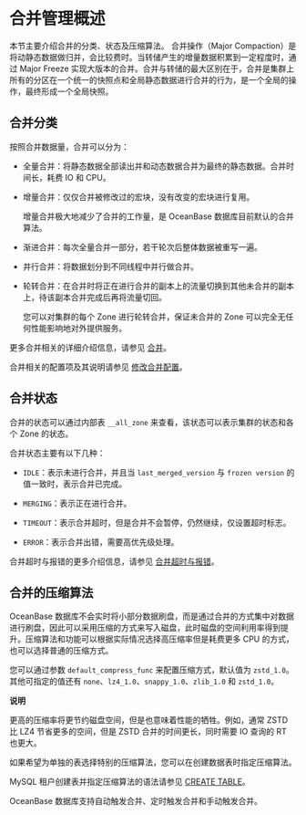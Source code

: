合并管理概述 
===========================

本节主要介绍合并的分类、状态及压缩算法。
合并操作（Major Compaction）是将动静态数据做归并，会比较费时。当转储产生的增量数据积累到一定程度时，通过 Major Freeze 实现大版本的合并。合并与转储的最大区别在于，合并是集群上所有的分区在一个统一的快照点和全局静态数据进行合并的行为，是一个全局的操作，最终形成一个全局快照。

合并分类 
-------------------------

按照合并数据量，合并可以分为：

* 全量合并：将静态数据全部读出并和动态数据合并为最终的静态数据。合并时间长，耗费 IO 和 CPU。

  

* 增量合并：仅仅合并被修改过的宏块，没有改变的宏块进行复用。

  增量合并极大地减少了合并的工作量，是 OceanBase 数据库目前默认的合并算法。
  

* 渐进合并：每次全量合并一部分，若干轮次后整体数据被重写一遍。

  

* 并行合并：将数据划分到不同线程中并行做合并。

  

* 轮转合并：在合并时将正在进行合并的副本上的流量切换到其他未合并的副本上，待该副本合并完成后再将流量切回。

  您可以对集群的每个 Zone 进行轮转合并，保证未合并的 Zone 可以完全无任何性能影响地对外提供服务。
  




更多合并相关的详细介绍信息，请参见 [合并](../../../../5.oceanbase-database-overview/8.storage-architecture/3.minor-compaction-and-major-compaction/3.major-compaction.md)。

合并相关的配置项及其说明请参见 [修改合并配置](../2.major-compaction-management/7.modify-major-compaction-configurations.md)。

合并状态 
-------------------------

合并的状态可以通过内部表 `__all_zone` 来查看，该状态可以表示集群的状态和各个 Zone 的状态。

合并状态主要有以下几种：

* `IDLE`：表示未进行合并，并且当 `last_merged_version` 与 `frozen version` 的值一致时，表示合并已完成。

  

* `MERGING`：表示正在进行合并。

  

* `TIMEOUT`：表示合并超时，但是合并不会暂停，仍然继续，仅设置超时标志。

  

* `ERROR`：表示合并出错，需要高优先级处理。

  




合并超时与报错的更多介绍信息，请参见 [合并超时与报错](../2.major-compaction-management/6.major-compaction-timeout-and-errors.md)。

合并的压缩算法 
----------------------------

OceanBase 数据库不会实时将小部分数据刷盘，而是通过合并的方式集中对数据进行刷盘，因此可以采用压缩的方式来写入磁盘，此时磁盘的空间利用率得到提升。压缩算法和功能可以根据实际情况选择高压缩率但是耗费更多 CPU 的方式，也可以选择普通的压缩方式。

您可以通过参数 `default_compress_func` 来配置压缩方式，默认值为 `zstd_1.0`。其他可指定的值还有 `none`、`lz4_1.0`、`snappy_1.0`、`zlib_1.0` 和 `zstd_1.0`。

**说明**



更高的压缩率将更节约磁盘空间，但是也意味着性能的牺牲。例如，通常 ZSTD 比 LZ4 节省更多的空间，但是 ZSTD 合并的时间更长，同时需要 IO 查询的 RT 也更大。

如果希望为单独的表选择特别的压缩算法，您可以在创建数据表时指定压缩算法。

MySQL 租户创建表并指定压缩算法的语法请参见 [CREATE TABLE](../../../../10.sql-reference/5.sql-statements/19.create-table.md)。

OceanBase 数据库支持自动触发合并、定时触发合并和手动触发合并。
